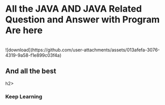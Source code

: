 # <h1>All the JAVA AND JAVA Related Question and Answer with Program Are here</h1>
<br>
![download](https://github.com/user-attachments/assets/013afefa-3076-4319-9a58-f1e899c03f4a)
<br>

<h2>And all the best</h2>h2> 
<br>

<h3>
  Keep Learning
</h3>
